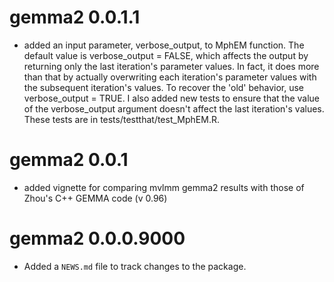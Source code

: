 # gemma2 0.0.1.1

* added an input parameter, verbose_output, to MphEM function. The default value is verbose_output = FALSE, which affects the output by returning only the last iteration's parameter values. In fact, it does more than that by actually overwriting each iteration's parameter values with the subsequent iteration's values. To recover the 'old' behavior, use verbose_output = TRUE. I also added new tests to ensure that the value of the verbose_output argument doesn't affect the last iteration's values. These tests are in tests/testthat/test_MphEM.R.

# gemma2 0.0.1

* added vignette for comparing mvlmm gemma2 results with those of Zhou's C++ GEMMA code (v 0.96)

# gemma2 0.0.0.9000

* Added a `NEWS.md` file to track changes to the package.



